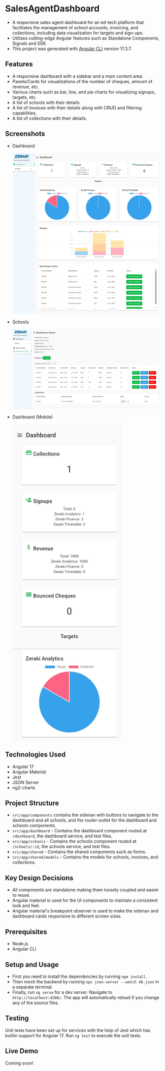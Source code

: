 # SalesAgentDashboard

- A responsive sales agent dashboard for an ed-tech platform that facilitates the management of school accounts, invoicing, and collections, including data visualization for targets and sign-ups. 
- Utilizes cutting-edge Angular features such as Standalone Components, Signals and SSR.
- This project was generated with [Angular CLI](https://github.com/angular/angular-cli) version 17.3.7.

## Features

- A responsive dashboard with a sidebar and a main content area.
- Panels/Cards for visualizations of the number of cheques, amount of revenue, etc.
- Various charts such as bar, line, and pie charts for visualizing signups, targets, etc.
- A list of schools with their details.
- A list of invoices with their details along with CRUD and filtering capabilities.
- A list of collections with their details.

## Screenshots

- Dashboard

  ![Dashboard](./screenshots/dashboard.jpg)

- Schools

  ![Schools](./screenshots/schools.jpg)

- Dashboard (Mobile)

  ![Responsive](./screenshots/responsive.jpg)

## Technologies Used

- Angular 17
- Angular Material
- Jest
- JSON Server
- ng2-charts

## Project Structure

- `src/app/components` contains the sidenav with buttons to navigate to the dashboard and all schools, and the router-outlet for the dashboard and schools components.
- `src/app/dashboard` - Contains the dashboard component routed at `/dashboard`, the dashboard service, and test files.
- `src/app/schools` - Contains the schools component routed at `/schools/:id`, the schools service, and test files.
- `src/app/shared` - Contains the shared components such as forms.
- `src/app/shared/models` - Contains the models for schools, invoices, and collections.

## Key Design Decisions

- All components are standalone making them loosely coupled and easier to reuse.
- Angular material is used for the UI components to maintain a consistent look and feel.
- Angular material's breakpoint observer is used to make the sidenav and dashboard cards responsive to different screen sizes.

## Prerequisites

- Node.js
- Angular CLI

## Setup and Usage

- First you need to install the dependencies by running `npm install`.
- Then mock the backend by running `npx json-server --watch db.json` in a separate terminal.
- Finally, run `ng serve` for a dev server. Navigate to `http://localhost:4200/`. The app will automatically reload if you change any of the source files.

## Testing

Unit tests have been set up for services with the help of Jest which has builtin support for Angular 17. Run `ng test` to execute the unit tests.

## Live Demo

Coming soon!
